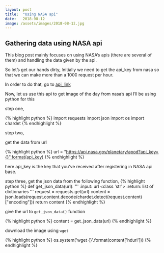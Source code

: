 ```yaml
---
layout: post
title:  "Using NASA api"
date:   2018-08-12
image: /assets/images/2018-08-12.jpg
---
```

## Gathering data using NASA api
This blog post mainly focuses on using NASA’s apis (there are several of them)
and handling the data given by the api.

So let’s get our hands dirty,
Initially we need to get the api_key from nasa so that we can make more than a 1000 request per hour.

In order to do that, go to
[api_link](https://api.nasa.gov/index.html)

Now, let us use this api to get image of the day from nasa’s api
I’ll be using python for this

step one,

{% highlight python %}
import requests
import json
import os
import chardet
{% endhighlight %}

step two,

get the data from url

{% highlight python %}
url = "https://api.nasa.gov/planetary/apod?api_key={}".format(api_key)
{% endhighlight %}

here api_key is the key that you’ve received after registering in NASA api base.

step three,
get the json data from the following function,
{% highlight python %}
def get_json_data(url):
    '''
    :input: url <class 'str'>
    :return: list of dictionaries
    '''
    request = requests.get(url)
    content = json.loads(request.content.decode(chardet.detect(request.content)["encoding"]))
    return content
{% endhighlight %}

give the url to `get_json_data()` function

{% highlight python %}
content = get_json_data(url)
{% endhighlight %}

download the image using `wget`

{% highlight python %}
os.system('wget {}'.format(content['hdurl']))
{% endhighlight %}
